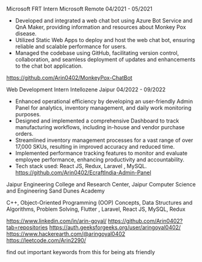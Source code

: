 Microsoft FRT Intern
Microsoft
Remote
04/2021 - 05/2021

- Developed and integrated a web chat bot using Azure Bot Service and QnA Maker, providing information and resources about Monkey Pox disease.
- Utilized Static Web Apps to deploy and host the web chat bot, ensuring reliable and scalable performance for users.
- Managed the codebase using GitHub, facilitating version control, collaboration, and seamless deployment of updates and enhancements to the chat bot application.

https://github.com/Arin0402/MonkeyPox-ChatBot

Web Development Intern
Intellozene
Jaipur
04/2022 - 09/2022

- Enhanced operational efficiency by developing an user-friendly Admin Panel for analytics, inventory management, and daily work monitoring purposes.
- Designed and implemented a comprehensive Dashboard to track manufacturing workflows, including in-house and vendor purchase orders.
- Streamlined inventory management processes for a vast range of over 17,000 SKUs, resulting in improved accuracy and reduced time.
- Implemented performance tracking features to monitor and evaluate employee performance, enhancing productivity and accountability.
- Tech stack used: React JS, Redux, Laravel , MySQL.
https://github.com/Arin0402/EcraftIndia-Admin-Panel


Jaipur Engineering College and Research Center, Jaipur
Computer Science and Engineering
Sand Dunes Academy


C++, Object-Oriented Programming (OOP) Concepts, Data Structures and Algorithms, Problem Solving, Flutter , Laravel, React JS, MySQL, Redux

https://www.linkedin.com/in/arin-goyal/
https://github.com/Arin0402?tab=repositories
https://auth.geeksforgeeks.org/user/aringoyal0402/
https://www.hackerearth.com/@aringoyal0402
https://leetcode.com/Arin2290/


find out important keywords from this for being ats friendly